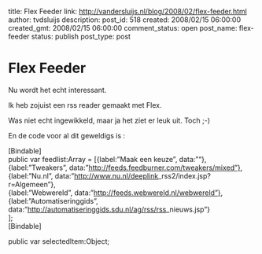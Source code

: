 title: Flex Feeder
link: http://vandersluijs.nl/blog/2008/02/flex-feeder.html
author: tvdsluijs
description: 
post_id: 518
created: 2008/02/15 06:00:00
created_gmt: 2008/02/15 06:00:00
comment_status: open
post_name: flex-feeder
status: publish
post_type: post

# Flex Feeder

Nu wordt het echt interessant.  
  
Ik heb zojuist een rss reader gemaakt met Flex.  
  
Was niet echt ingewikkeld, maar ja het ziet er leuk uit. Toch ;-)  
  
  
  
En de code voor al dit geweldigs is :  
  
  
  
  
  
  
[Bindable]  
public var feedlist:Array = [{label:”Maak een keuze”, data:”“},  
{label:”Tweakers”, data:”<http://feeds.feedburner.com/tweakers/mixed”}>,  
{label:”Nu.nl”, data:”<http://www.nu.nl/deeplink>_rss2/index.jsp?r=Algemeen”},  
{label:”Webwereld”, data:”<http://feeds.webwereld.nl/webwereld”}>,  
{label:”Automatiseringgids”, data:”<http://automatiseringgids.sdu.nl/ag/rss/rss>_nieuws.jsp”}  
];  
[Bindable]  
  
public var selectedItem:Object;